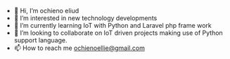 - 👋 Hi, I’m ochieno eliud
- 👀 I’m interested in new technology developments
- 🌱 I’m currently learning IoT with Python and Laravel php frame work
- 💞️ I’m looking to collaborate on IoT driven projects making use of Python support language.
- 📫 How to reach me ochienoellie@gmail.com

<!---
ellie-ochieno/ellie-ochieno is a ✨ special ✨ repository because its `README.md` (this file) appears on your GitHub profile.
You can click the Preview link to take a look at your changes.
--->
